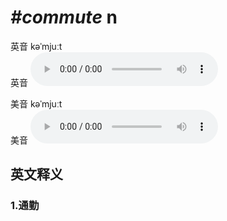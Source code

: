 # ***\#commute*** n
英音 kəˈmjuːt  
英音
<audio src="./media/commute1_AAC.aac" controls="controls"></audio>

美音 kəˈmjuːt  
美音
<audio src="./media/commute2_AAC.aac" controls="controls"></audio>



  

英文释义
---
### 1.**通勤**  


